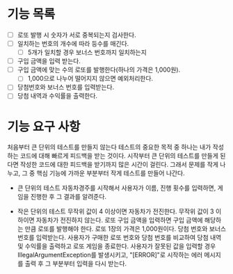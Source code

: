 # 기능 목록

- [ ] 로또 발행 시 숫자가 서로 중복되는지 검사한다.
- [ ] 일치하는 번호의 개수에 따라 등수를 매긴다.
    - [ ] 5개가 일치할 경우 보너스 번호까지 일치하는지
-[ ] 구입 금액을 입력 받는다.
- [ ] 구입 금액에 맞는 수의 로또를 발행한다(하나의 가격은 1,000원).
    - [ ] 1,000으로 나누어 떨어지지 않으면 예외처리한다.
- [ ] 당첨번호와 보너스 번호를 입력받는다.
- [ ] 당첨 내역과 수익률을 출력한다.

# 기능 요구 사항

처음부터 큰 단위의 테스트를 만들지 않는다
테스트의 중요한 목적 중 하나는 내가 작성하는 코드에 대해 빠르게 피드백을 받는 것이다.
시작부터 큰 단위의 테스트를 만들게 된다면 작성한 코드에 대한 피드백을 받기까지 많은 시간이 걸린다.
그래서 문제를 작게 나누고, 그 중 핵심 기능에 가까운 부분부터 작게 테스트를 만들어 나간다.

- 큰 단위의 테스트
  자동차경주를 시작해서 사용자가 이름, 진행 횟수를 입력하면, 게임을 진행한 후 그 결과를 알려준다.

- 작은 단위의 테스트
  무작위 값이 4 이상이면 자동차가 전진한다.
  무작위 값이 3 이하이면 자동차가 전진하지 않는다.
  로또 구입 금액을 입력하면 구입 금액에 해당하는 만큼 로또를 발행해야 한다.
  로또 1장의 가격은 1,000원이다.
  당첨 번호와 보너스 번호를 입력받는다.
  사용자가 구매한 로또 번호와 당첨 번호를 비교하여 당첨 내역 및 수익률을 출력하고 로또 게임을 종료한다.
  사용자가 잘못된 값을 입력할 경우 IllegalArgumentException를 발생시키고,
  "[ERROR]"로 시작하는 에러 메시지를 출력 후 그 부분부터 입력을 다시 받는다.